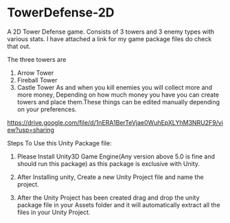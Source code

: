 # TowerDefense-2D
A 2D Tower Defense game. Consists of 3 towers and 3 enemy types with various stats. I have attached a link for my game package files do check that out.

The three towers are
  1. Arrow Tower
  2. Fireball Tower
  3. Castle Tower
As and when you kill enemies you will collect more and more money, Depending on how much money you have you can create towers and place them.These things can be edited manually depending on your preferences.

https://drive.google.com/file/d/1nERA1BerTeVjae0WuhEpXLYhM3NRU2F9/view?usp=sharing


Steps To Use this Unity Package file:

1. Please Install Unity3D Game Engine(Any version above 5.0 is fine and should run this package) as this package is exclusive with Unity.

2. After Installing unity, Create a new Unity Project file and name the project.

3. After the Unity Project has been created drag and drop the unity package file in your Assets folder and it will automatically extract all the files in your Unity Project.
